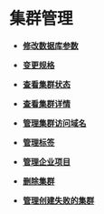 # 集群管理<a name="ZH-CN_TOPIC_0000001455716685"></a>

-   **[修改数据库参数](修改数据库参数.md)**  

-   **[变更规格](变更规格.md)**  

-   **[查看集群状态](查看集群状态.md)**  

-   **[查看集群详情](查看集群详情.md)**  

-   **[管理集群访问域名](管理集群访问域名.md)**  

-   **[管理标签](管理标签.md)**  

-   **[管理企业项目](管理企业项目.md)**  

-   **[删除集群](删除集群.md)**  

-   **[管理创建失败的集群](管理创建失败的集群.md)**  


